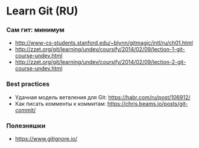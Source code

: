 # Learn Git (RU)

### Сам гит: минимум

- http://www-cs-students.stanford.edu/~blynn/gitmagic/intl/ru/ch01.html
- http://zzet.org/git/learning/undev/coursify/2014/02/09/lection-1-git-course-undev.html
- http://zzet.org/git/learning/undev/coursify/2014/02/09/lection-2-git-course-undev.html

### Best practices

- Удачная модель ветвления для Git: https://habr.com/ru/post/106912/
- Как писать комменты к коммитам: https://chris.beams.io/posts/git-commit/

### Полезняшки

- https://www.gitignore.io/
